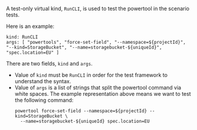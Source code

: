 A test-only virtual kind, `RunCLI`, is used to test the powertool in the scenario
tests.

Here is an example:

```
kind: RunCLI
args: [ "powertools", "force-set-field", "--namespace=${projectId}", "--kind=StorageBucket", "--name=storagebucket-${uniqueId}", "spec.location=EU" ]
```

There are two fields, `kind` and `args`.
* Value of `kind` must be `RunCLI` in order for the test framework to understand
  the syntax.
* Value of `args` is a list of strings that split the powertool command via
  white spaces. The example representation above means we want to test the
  following command:
  ```
  powertool force-set-field --namespace=${projectId} --kind=StorageBucket \
    --name=storagebucket-${uniqueId} spec.location=EU
  ```
